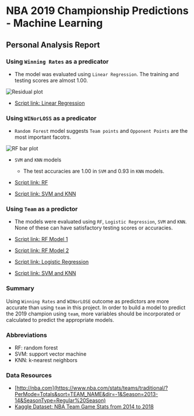 # NBA 2019 Championship Predictions - Machine Learning

## Personal Analysis Report

### Using `Winning Rates` as a predicator
* The model was evaluated using `Linear Regression`. The training and testing scores are almost 1.00.

![Residual plot](https://github.com/arcebri1/FinalProject/blob/fyc_analysis/NBA_Model_Img/01_LinearRegression.png?raw=true)

* [Script link: Linear Regression](https://github.com/arcebri1/FinalProject/blob/fyc_analysis/NBA_ML_Scripts/01_Linear_Regression_winning_rate_predictions.ipynb)

### Using `WINorLOSS` as a predicator
* `Random Forest` model suggests `Team points` and `Opponent Points` are the most important facotrs.

![RF bar plot](https://github.com/arcebri1/FinalProject/blob/fyc_analysis/NBA_Model_Img/02_RandomForest_bar.png?raw=true)

* `SVM` and `KNN` models
      
   * The test accuracies are 1.00 in `SVM` and 0.93 in `KNN` models.
      
* [Script link: RF](https://github.com/arcebri1/FinalProject/blob/fyc_analysis/NBA_ML_Scripts/02_Random_Forest_win_lose_predictions.ipynb)
* [Script link: SVM and KNN](https://github.com/arcebri1/FinalProject/blob/fyc_analysis/NBA_ML_Scripts/03_SVM_KNN_win_lose_predictions.ipynb)

### Using `Team` as a predictor
* The models were evaluated using `RF`, `Logistic Regression`, `SVM` and `KNN`. None of these can have satisfactory testing scores or accuracies.

* [Script link: RF Model 1](https://github.com/arcebri1/FinalProject/blob/fyc_analysis/NBA_ML_Scripts/06_Random_Forest_team_predictions.ipynb)
* [Script link: RF Model 2](https://github.com/arcebri1/FinalProject/blob/fyc_analysis/NBA_ML_Scripts/07_Random_Forest_team_predictions.ipynb)
* [Script link: Logistic Regression](https://github.com/arcebri1/FinalProject/blob/fyc_analysis/NBA_ML_Scripts/04_Logistic_Regression_team_predictions.ipynb)
* [Script link: SVM and KNN](https://github.com/arcebri1/FinalProject/blob/fyc_analysis/NBA_ML_Scripts/05_SVM_KNN_team_predictions.ipynb)

### Summary
Using `Winning Rates` and `WINorLOSE` outcome as predictors are more accurate than using `team` in this project. In order to build a model to predict the 2019 champion using `team`, more variables should be incorporated or calculated to predict the appropriate models.

### Abbreviations
* RF: random forest
* SVM: support vector machine
* KNN: k-nearest neighbors 

### Data Resources
* [http://nba.com](https://www.nba.com/stats/teams/traditional/?PerMode=Totals&sort=TEAM_NAME&dir=-1&Season=2013-14&SeasonType=Regular%20Season)
* [Kaggle Dataset: NBA Team Game Stats from 2014 to 2018](https://www.kaggle.com/ionaskel/nba-games-stats-from-2014-to-2018)